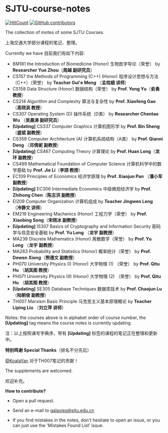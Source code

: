 # SJTU-course-notes
 [![HitCount](http://hits.dwyl.com/Galaxies99/SJTU-course-notes.svg)](http://hits.dwyl.com/Galaxies99/SJTU-course-notes)  [![GitHub contributors](https://img.shields.io/github/contributors-anon/Galaxies99/sjtu-course-notes?style=flat-square)](https://gitHub.com/Galaxies99/sjtu-course-notes/graphs/contributors/) 

The collection of motes of some SJTU Courses.

上海交通大学部分课程的笔记、整理。

Currently we have 目前我们有如下内容:

- BM181 the Introduction of Biomedicine (Honor) 生物医学导论（荣誉） by **Researcher Yue Zhou**（**周越 副研究员**）
- CS157 the Methods of Programming (C++) (Honor) 程序设计思想与方法（C++）（荣誉） by **Teacher Gui'e Meng** （**孟桂娥 讲师**）
- CS158 Data Structure (Honor) 数据结构（荣誉） by **Prof. Yong Yu**（**俞勇 教授**）
- CS214 Algorithm and Complexity 算法与复杂性 by **Prof. Xiaofeng Gao**（**高晓沨 教授**）
- CS307 Operating System (D) 操作系统（D类） by **Researcher Chentao Wu** （**吴晨涛 副研究员**）
- **[Updating]** CS337 Computer Graphics 计算机图形学 by **Prof. Bin Sheng**（**盛斌 副教授**）
- CS359 Computer Architecture (A) 计算机系统结构（A类） by **Prof. Qianni Deng** （**邓倩妮 副教授**）
- **[Updating]** CS467 Computing Theory 计算理论 by **Prof. Huan Long**（**龙环 副教授**）
- CS499 Mathematical Foundation of Computer Science 计算机科学中的数学基础 by **Prof. Jie Li**（**李颉 教授**）
- EC109 Principles of Economics 经济学原理 by **Prof. Xiaojun Pan** （**潘小军 副教授**）
- **[Updating]** EC306 Intermediate Economics 中级微观经济学 by **Prof. Zhihong Chen**（**陈志洪 副教授**）
- EI209 Computer Organization 计算机组成 by **Teacher Jingwen Leng** （**冷静文 讲师**）
- EM219 Engineering Machenics (Honor) 工程力学（荣誉） by **Prof. Xiaobing Song**（**宋晓冰 副教授**）
- **[Updating]** IS307 Basics of Cryptography and Information Security 密码学与信息安全基础 by **Prof. Yu Long** （**龙宇 副教授**）
- MA239 Discrete Mathematics (Honor) 离散数学（荣誉） by   **Prof. Yu Long** （**龙宇 副教授**）
- MA263 Probability and Statistics (Honor) 概率统计（荣誉） by **Prof. Dewen Xiong**（**熊德文 副教授**）
- PH070 University Physics (I) (Honor) 大学物理 (1) （荣誉） by **Prof. Qitu Hu** （**胡其图 教授**）
- PH071 University Physics (II) (Honor) 大学物理 (2) （荣誉） by **Prof. Qitu Hu** （**胡其图 教授**）
- **[Updating]** SE305 Database Techniques 数据库技术 by **Prof. Chaojun Lu** （**陆朝俊 副教授**）
- TH007 Marxism Basic Principle 马克思主义基本原理概论 by **Teacher Liping Liu** （**刘立萍 讲师**）

Notes: the courses above is in alphabet order of course number, the **[Updating]** tag means the course notes is currently updating.

注：以上按照课号字典序，带有 **[Updating]** 标签的课程的笔记正在整理和更新中。



**特别鸣谢 Special Thanks**（排名不分先后）

[@KoalaYan]( https://github.com/KoalaYan ) 对于TH007笔记的贡献！



The supplements are welcomed.

欢迎补充。



**How to contribute?**

- Open a pull request.
- Send an e-mail to galaxies@sjtu.edu.cn

- If you find mistakes in the notes, don't hesitate to open an issue, or you can just use the 'Mistakes Found List' issue.